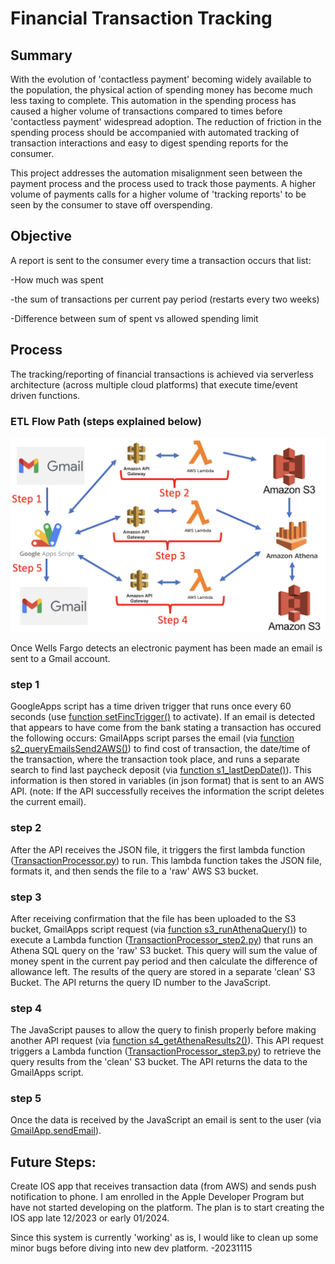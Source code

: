 # Financial Transaction Tracking

## Summary

With the evolution of 'contactless payment' becoming widely available to the population, the physical action of spending money has become much less taxing to complete. This automation in the spending process has caused a higher volume of transactions compared to times before 'contactless payment' widespread adoption. The reduction of friction in the spending process should be accompanied with automated tracking of transaction interactions and easy to digest spending reports for the consumer. 

This project addresses the automation misalignment seen between the payment process and the process used to track those payments. A higher volume of payments calls for a higher volume of 'tracking reports' to be seen by the consumer to stave off overspending.

## Objective

A report is sent to the consumer every time a transaction occurs that list:

-How much was spent 

-the sum of transactions per current pay period (restarts every two weeks) 

-Difference between sum of spent vs allowed spending limit

## Process 

The tracking/reporting of financial transactions is achieved via serverless architecture (across multiple cloud platforms) that execute time/event driven functions. 

### ETL Flow Path (steps explained below)

![alt text](https://github.com/cobrien2442/financial_transaction_tracking/blob/main/jpg_store/ETL_flow.png?raw=true)

Once Wells Fargo detects an electronic payment has been made an email is sent to a Gmail account.

### step 1
GoogleApps script has a time driven trigger that runs once every 60 seconds (use [function setFincTrigger()](https://github.com/cobrien2442/financial_transaction_tracking/blob/main/GmailApps.js?plain=1#L5) to activate). If an email is detected that appears to have come from the bank stating a transaction has occured the following occurs: GmailApps script parses the email (via [function s2_queryEmailsSend2AWS()](https://github.com/cobrien2442/financial_transaction_tracking/blob/main/GmailApps.js?plain=1#L46)) to find cost of transaction, the date/time of the transaction, where the transaction took place, and runs a separate search to find last paycheck deposit (via [function s1_lastDepDate()](https://github.com/cobrien2442/financial_transaction_tracking/blob/main/GmailApps.js?plain=1#L24)). This information is then stored in variables (in json format) that is sent to an AWS API. (note: If the API successfully receives the information the script deletes the current email). 

### step 2
After the API receives the JSON file, it triggers the first lambda function ([TransactionProcessor.py](https://github.com/cobrien2442/financial_transaction_tracking/blob/main/TransactionProcessor.py?plain=1#L1)) to run. This lambda function takes the JSON file, formats it, and then sends the file to a 'raw' AWS S3 bucket.

### step 3
After receiving confirmation that the file has been uploaded to the S3 bucket, GmailApps script request (via [function s3_runAthenaQuery()](https://github.com/cobrien2442/financial_transaction_tracking/blob/main/GmailApps.js?plain=1#L284)) to execute a Lambda function ([TransactionProcessor_step2.py](https://github.com/cobrien2442/financial_transaction_tracking/blob/main/TransactionProcessor_step2.py?plain=1#L1)) that runs an Athena SQL query on the 'raw' S3 bucket. This query will sum the value of money spent in the current pay period and then calculate the difference of allowance left. The results of the query are stored in a separate 'clean' S3 Bucket. The API returns the query ID number to the JavaScript.

### step 4
The JavaScript pauses to allow the query to finish properly before making another API request (via [function s4_getAthenaResults2()](https://github.com/cobrien2442/financial_transaction_tracking/blob/main/GmailApps.js?plain=1#L317)). This API request triggers a Lambda function ([TransactionProcessor_step3.py](https://github.com/cobrien2442/financial_transaction_tracking/blob/main/TransactionProcessor_step3.py?plain=1#L1)) to retrieve the query results from the 'clean' S3 bucket. The API returns the data to the GmailApps script.

### step 5
Once the data is received by the JavaScript an email is sent to the user (via [GmailApp.sendEmail](https://github.com/cobrien2442/financial_transaction_tracking/blob/main/GmailApps.js?plain=1#L339)).

## Future Steps:
Create IOS app that receives transaction data (from AWS) and sends push notification to phone. I am enrolled in the Apple Developer Program but have not started developing on the platform. The plan is to start creating the IOS app late 12/2023 or early 01/2024.

Since this system is currently 'working' as is, I would like to clean up some minor bugs before diving into new dev platform. -20231115